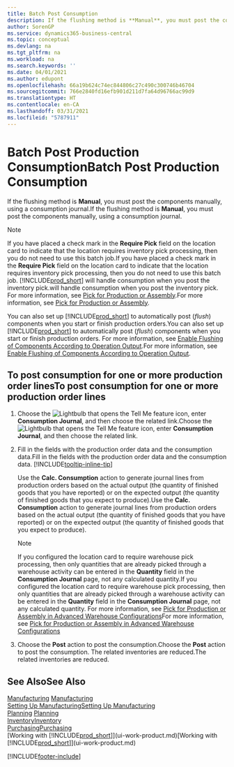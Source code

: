 ```yaml
---
title: Batch Post Consumption
description: If the flushing method is **Manual**, you must post the components manually, using a consumption journal.
author: SorenGP
ms.service: dynamics365-business-central
ms.topic: conceptual
ms.devlang: na
ms.tgt_pltfrm: na
ms.workload: na
ms.search.keywords: ''
ms.date: 04/01/2021
ms.author: edupont
ms.openlocfilehash: 66a19b624c74ec844806c27c490c300746b46704
ms.sourcegitcommit: 766e2840fd16efb901d211d7fa64d96766ac99d9
ms.translationtype: HT
ms.contentlocale: en-CA
ms.lasthandoff: 03/31/2021
ms.locfileid: "5787911"
---
```

# <a name="batch-post-production-consumption"></a><span data-ttu-id="1962b-103">Batch Post Production Consumption</span><span class="sxs-lookup"><span data-stu-id="1962b-103">Batch Post Production Consumption</span></span>

<span data-ttu-id="1962b-104">If the flushing method is **Manual**, you must post the components manually, using a consumption journal.</span><span class="sxs-lookup"><span data-stu-id="1962b-104">If the flushing method is **Manual**, you must post the components manually, using a consumption journal.</span></span>  

>[!NOTE]
> <span data-ttu-id="1962b-105">If you have placed a check mark in the **Require Pick** field on the location card to indicate that the location requires inventory pick processing, then you do not need to use this batch job.</span><span class="sxs-lookup"><span data-stu-id="1962b-105">If you have placed a check mark in the **Require Pick** field on the location card to indicate that the location requires inventory pick processing, then you do not need to use this batch job.</span></span> [!INCLUDE[prod_short](includes/prod_short.md)] <span data-ttu-id="1962b-106">will handle consumption when you post the inventory pick.</span><span class="sxs-lookup"><span data-stu-id="1962b-106">will handle consumption when you post the inventory pick.</span></span> <span data-ttu-id="1962b-107">For more information, see [Pick for Production or Assembly](warehouse-how-to-pick-for-production.md#to-pick-components-in-basic-warehouse-configurations).</span><span class="sxs-lookup"><span data-stu-id="1962b-107">For more information, see [Pick for Production or Assembly](warehouse-how-to-pick-for-production.md#to-pick-components-in-basic-warehouse-configurations).</span></span> 

<span data-ttu-id="1962b-108">You can also set up [!INCLUDE[prod_short](includes/prod_short.md)] to automatically post (*flush*) components when you start or finish production orders.</span><span class="sxs-lookup"><span data-stu-id="1962b-108">You can also set up [!INCLUDE[prod_short](includes/prod_short.md)] to automatically post (*flush*) components when you start or finish production orders.</span></span> <span data-ttu-id="1962b-109">For more information, see [Enable Flushing of Components According to Operation Output](production-how-to-flush-components-according-to-operation-output.md).</span><span class="sxs-lookup"><span data-stu-id="1962b-109">For more information, see [Enable Flushing of Components According to Operation Output](production-how-to-flush-components-according-to-operation-output.md).</span></span>

## <a name="to-post-consumption-for-one-or-more-production-order-lines"></a><span data-ttu-id="1962b-110">To post consumption for one or more production order lines</span><span class="sxs-lookup"><span data-stu-id="1962b-110">To post consumption for one or more production order lines</span></span>

1.  <span data-ttu-id="1962b-111">Choose the ![Lightbulb that opens the Tell Me feature](media/ui-search/search_small.png "Tell me what you want to do") icon, enter **Consumption Journal**, and then choose the related link.</span><span class="sxs-lookup"><span data-stu-id="1962b-111">Choose the ![Lightbulb that opens the Tell Me feature](media/ui-search/search_small.png "Tell me what you want to do") icon, enter **Consumption Journal**, and then choose the related link.</span></span>  
2.  <span data-ttu-id="1962b-112">Fill in the fields with the production order data and the consumption data.</span><span class="sxs-lookup"><span data-stu-id="1962b-112">Fill in the fields with the production order data and the consumption data.</span></span> [!INCLUDE[tooltip-inline-tip](includes/tooltip-inline-tip_md.md)]  

    <span data-ttu-id="1962b-113">Use the **Calc. Consumption** action to generate journal lines from production orders based on the actual output (the quantity of finished goods that you have reported) or on the expected output (the quantity of finished goods that you expect to produce).</span><span class="sxs-lookup"><span data-stu-id="1962b-113">Use the **Calc. Consumption** action to generate journal lines from production orders based on the actual output (the quantity of finished goods that you have reported) or on the expected output (the quantity of finished goods that you expect to produce).</span></span>

    > [!NOTE]
    > <span data-ttu-id="1962b-114">If you configured the location card to require warehouse pick processing, then only quantities that are already picked through a warehouse activity can be entered in the **Quantity** field in the **Consumption Journal** page, not any calculated quantity.</span><span class="sxs-lookup"><span data-stu-id="1962b-114">If you configured the location card to require warehouse pick processing, then only quantities that are already picked through a warehouse activity can be entered in the **Quantity** field in the **Consumption Journal** page, not any calculated quantity.</span></span> <span data-ttu-id="1962b-115">For more information, see [Pick for Production or Assembly in Advanced Warehouse Configurations](warehouse-how-to-pick-for-internal-operations-in-advanced-warehousing.md)</span><span class="sxs-lookup"><span data-stu-id="1962b-115">For more information, see [Pick for Production or Assembly in Advanced Warehouse Configurations](warehouse-how-to-pick-for-internal-operations-in-advanced-warehousing.md)</span></span>

3.  <span data-ttu-id="1962b-116">Choose the **Post** action to post the consumption.</span><span class="sxs-lookup"><span data-stu-id="1962b-116">Choose the **Post** action to post the consumption.</span></span> <span data-ttu-id="1962b-117">The related inventories are reduced.</span><span class="sxs-lookup"><span data-stu-id="1962b-117">The related inventories are reduced.</span></span>



## <a name="see-also"></a><span data-ttu-id="1962b-118">See Also</span><span class="sxs-lookup"><span data-stu-id="1962b-118">See Also</span></span>

<span data-ttu-id="1962b-119">[Manufacturing](production-manage-manufacturing.md)  </span><span class="sxs-lookup"><span data-stu-id="1962b-119">[Manufacturing](production-manage-manufacturing.md)  </span></span>  
[<span data-ttu-id="1962b-120">Setting Up Manufacturing</span><span class="sxs-lookup"><span data-stu-id="1962b-120">Setting Up Manufacturing</span></span>](production-configure-production-processes.md)  
<span data-ttu-id="1962b-121">[Planning](production-planning.md)    </span><span class="sxs-lookup"><span data-stu-id="1962b-121">[Planning](production-planning.md)    </span></span>  
[<span data-ttu-id="1962b-122">Inventory</span><span class="sxs-lookup"><span data-stu-id="1962b-122">Inventory</span></span>](inventory-manage-inventory.md)  
[<span data-ttu-id="1962b-123">Purchasing</span><span class="sxs-lookup"><span data-stu-id="1962b-123">Purchasing</span></span>](purchasing-manage-purchasing.md)  
<span data-ttu-id="1962b-124">[Working with [!INCLUDE[prod_short](includes/prod_short.md)]](ui-work-product.md)</span><span class="sxs-lookup"><span data-stu-id="1962b-124">[Working with [!INCLUDE[prod_short](includes/prod_short.md)]](ui-work-product.md)</span></span>


[!INCLUDE[footer-include](includes/footer-banner.md)]
